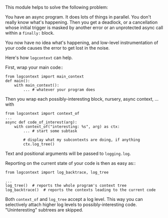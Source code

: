 This module helps to solve the following problem:

You have an async program. It does lots of things in parallel.
You don't really know what's happening. Then you get a deadlock,
or a cancellation whose initial trigger is masked by another error
or an unprotected async call within a `finally:` block.

You now have no idea what's happening, and low-level instrumentation
of your code causes the error to get lost in the noise.

Here's how `logcontext` can help.

First, wrap your main code::

	from logcontext import main_context
	def main():
		with main_context():
			... # whatever your program does
	
Then you wrap each possibly-interesting block, nursery, async context, …
with

	from logcontext import context_of
	...
	async def code_of_interest(arg):
		with context_of("interesting: %s", arg) as ctx:
		    ... # start some subtask

			# display what my subcontexts are doing, if anything
			ctx.log_tree()  


Text and positional arguments will be passed to `logging.log`.

Reporting on the current state of your code is then as easy as::

	from logcontext import log_backtrace, log_tree

	...
	log_tree()  # reports the whole program's context tree
	log_backtrace()  # reports the contexts leading to the current code

Both `context_of` and `log_tree` accept a log level. This way you can
selectively attach higher log levels to possibly-interesting code.
"Uninteresting" subtrees are skipped.
